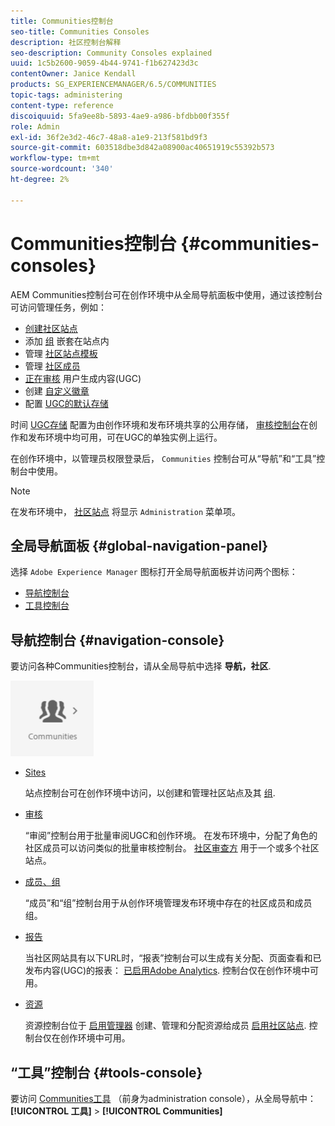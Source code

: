 ```yaml
---
title: Communities控制台
seo-title: Communities Consoles
description: 社区控制台解释
seo-description: Community Consoles explained
uuid: 1c5b2600-9059-4b44-9741-f1b627423d3c
contentOwner: Janice Kendall
products: SG_EXPERIENCEMANAGER/6.5/COMMUNITIES
topic-tags: administering
content-type: reference
discoiquuid: 5fa9ee8b-5893-4ae9-a986-bfdbb00f355f
role: Admin
exl-id: 36f2e3d2-46c7-48a8-a1e9-213f581bd9f3
source-git-commit: 603518dbe3d842a08900ac40651919c55392b573
workflow-type: tm+mt
source-wordcount: '340'
ht-degree: 2%

---
```


# Communities控制台 {#communities-consoles}

AEM Communities控制台可在创作环境中从全局导航面板中使用，通过该控制台可访问管理任务，例如：

* [创建社区站点](sites-console.md)
* 添加 [组](groups.md) 嵌套在站点内
* 管理 [社区站点模板](sites.md)
* 管理 [社区成员](members.md)
* [正在审核](moderate-ugc.md) 用户生成内容(UGC)
* 创建 [自定义徽章](badges.md)
* 配置 [UGC的默认存储](srp-config.md)

时间 [UGC存储](working-with-srp.md) 配置为由创作环境和发布环境共享的公用存储， [审核控制台](moderation.md)在创作和发布环境中均可用，可在UGC的单独实例上运行。

在创作环境中，以管理员权限登录后， `Communities` 控制台可从“导航”和“工具”控制台中使用。

>[!NOTE]
>
>在发布环境中， [社区站点](sites-console.md) 将显示 `Administration` 菜单项。

## 全局导航面板 {#global-navigation-panel}

选择 `Adobe Experience Manager` 图标打开全局导航面板并访问两个图标：

* [导航控制台](#navigation-console)
* [工具控制台](tools.md)

## 导航控制台 {#navigation-console}

要访问各种Communities控制台，请从全局导航中选择 **导航，社区**.

![社区](assets/communities.png)

* [Sites](sites-console.md)

   站点控制台可在创作环境中访问，以创建和管理社区站点及其 [组](groups.md).

* [审核](moderation.md)

   “审阅”控制台用于批量审阅UGC和创作环境。 在发布环境中，分配了角色的社区成员可以访问类似的批量审核控制台。 [社区审查方](users.md#publishenvironmentusersandgroups) 用于一个或多个社区站点。

* [成员、组](members.md)

   “成员”和“组”控制台用于从创作环境管理发布环境中存在的社区成员和成员组。

* [报告](reports.md)

   当社区网站具有以下URL时，“报表”控制台可以生成有关分配、页面查看和已发布内容(UGC)的报表： [已启用Adobe Analytics](sites-console.md#analytics). 控制台仅在创作环境中可用。

* [资源](resources.md)

   资源控制台位于 [启用管理器](enablement.md#communitymanagers) 创建、管理和分配资源给成员 [启用社区站点](overview.md#enablement-community). 控制台仅在创作环境中可用。

## “工具”控制台 {#tools-console}

要访问 [Communities工具](tools.md) （前身为administration console），从全局导航中： **[!UICONTROL 工具]** > **[!UICONTROL Communities]**
